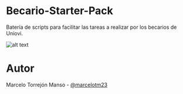 # Becario-Starter-Pack
Batería de scripts para facilitar las tareas a realizar por los becarios de Uniovi.

![alt text](https://upload.wikimedia.org/wikipedia/commons/thumb/0/06/Universidad_de_Oviedo_Escudo.jpg/245px-Universidad_de_Oviedo_Escudo.jpg)

# Autor
Marcelo Torrejón Manso - [@marcelotm23](https://github.com/marcelotm23)
